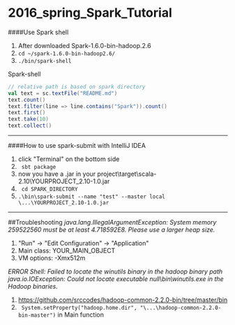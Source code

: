 # 2016_spring_Spark_Tutorial

####Use Spark shell

1. After downloaded Spark-1.6.0-bin-hadoop.2.6
2.  ``` cd ~/spark-1.6.0-bin-hadoop2.6/ ```
3.  ``` ./bin/spark-shell ```


Spark-shell
```scala
// relative path is based on spark directory
val text = sc.textFile("README.md")
text.count()
text.filter(line => line.contains("Spark")).count()
text.first()
text.take(10)
text.collect()
```

---

####How to use spark-submit with IntelliJ IDEA

1. click "Terminal" on the bottom side
2. ``` sbt package```
3. now you have a .jar in your project\target\scala-2.10\YOURPROJECT_2.10-1.0.jar
4. ``` cd SPARK_DIRECTORY```
5. ``` .\bin\spark-submit --name "test" --master local \...\YOURPROJECT_2.10-1.0.jar ```

---

##Troubleshooting
*java.lang.IllegalArgumentException: System memory 259522560 must be at least 4.718592E8. Please use a larger heap size.*

1. "Run" -> "Edit Configuration" -> "Application"
2. Main class: YOUR_MAIN_OBJECT
3. VM options: -Xmx512m

*ERROR Shell: Failed to locate the winutils binary in the hadoop binary path*
*java.io.IOException: Could not locate executable null\bin\winutils.exe in the Hadoop binaries.*

1. https://github.com/srccodes/hadoop-common-2.2.0-bin/tree/master/bin
2. ``` System.setProperty("hadoop.home.dir", "\...\hadoop-common-2.2.0-bin-master")``` in Main function



